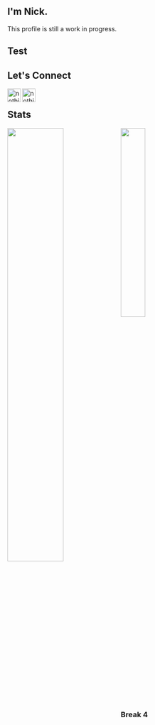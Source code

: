 ## I'm Nick. 

This profile is still a work in progress. 

## Test

## Let's Connect
[<img align='left' alt="nothing" style="white" width='30px' src='https://cdn.jsdelivr.net/npm/simple-icons@v3/icons/twitter.svg' />][twitter]
[<img align='left' alt="nothing"  width='30px' src='https://cdn.jsdelivr.net/npm/simple-icons@v3/icons/linkedin.svg' />][linkedin]

<br/>

## Stats
<p float="left"> <img align="left" src="https://github-readme-stats.vercel.app/api?username=ntgong90&theme=github_dark&hide_border=true&count_private=true&show_icons=true" width="50%"/><img align="top" src="https://github-readme-stats.vercel.app/api/top-langs/?username=ntgong90&theme=github_dark&hide_border=true&layout=compact" width="33%"/></p>
 
### Break 4
[linkedin]: https://www.linkedin.com/in/nicholas-gong/
[twitter]:https://twitter.com/stopthegong

<!--
[![Anurag's GitHub stats](https://github-readme-stats.vercel.app/api?username=ntgong90&theme=github_dark&hide_border=true&count_private=true&show_icons=true)](https://github.com/anuraghazra/github-readme-stats)

[![Top Langs](https://github-readme-stats.vercel.app/api/top-langs/?username=ntgong90&theme=github_dark&hide_border=true&layout=compact)](https://github.com/anuraghazra/github-readme-stats)

**ntgong90/ntgong90** is a ✨ _special_ ✨ repository because its `README.md` (this file) appears on your GitHub profile.

Here are some ideas to get you started:

- 🔭 I’m currently working on ...
- 🌱 I’m currently learning ...
- 👯 I’m looking to collaborate on ...
- 🤔 I’m looking for help with ...
- 💬 Ask me about ...
- 📫 How to reach me: ...
- 😄 Pronouns: ...
- ⚡ Fun fact: ...
-->

